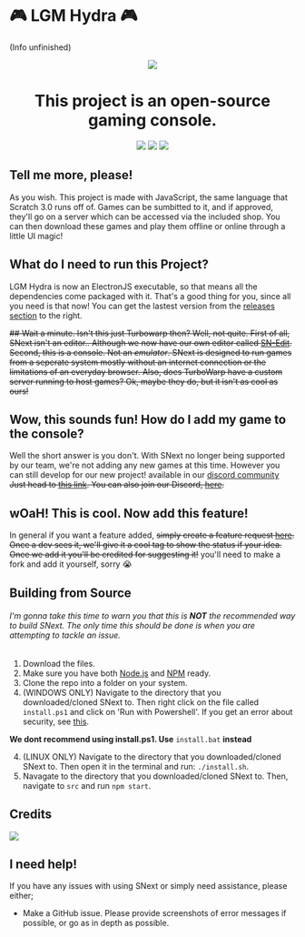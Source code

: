 # 🎮 LGM Hydra 🎮
(Info unfinished)
<p align="center">
  <img src="https://i.imgur.com/i5CgPuX.png">
</p>

<h1 align="center">This project is an open-source gaming console.</h1>

<!-- Shields -->
<p align="center">
  <img src="https://img.shields.io/discord/839159549260333117?color=7289da&label=SNext&logo=Snext" href="https://discord.gg/XU4zK5jjMc">
  <img src="https://img.shields.io/github/last-commit/lgm-productions/lgm-hydra" href="https://github.com/LGM-Productions/LGM-Hydra/commits/main">
  <img src="https://img.shields.io/github/issues/lgm-productions/lgm-hydra" href="https://github.com/LGM-Productions/LGM-Hydra/issues">
</p>

## Tell me more, please!

As you wish. This project is made with JavaScript, the same language that Scratch 3.0 runs off of. Games can be sumbitted to it, and if approved, they'll go on a server which can be accessed via the included shop. You can then download these games and play them offline or online through a little UI magic!

## What do I need to run this Project?

LGM Hydra is now an ElectronJS executable, so that means all the dependencies come packaged with it. That's a good thing for you, since all you need is that now! You can get the lastest version from the [releases section](https://github.com/Cubix-Dev/SNext/releases/latest) to the right.

~~## Wait a minute. Isn't this just Turbowarp then?
Well, not quite. First of all, SNext isn't an editor.. Although we now have our own editor called [SN-Edit](https://cubixdev.org/SN-Edit/). Second, this is a console. Not an *emulator*. SNext is designed to run games from a seperate system mostly without an internet connection or the limitations of an everyday browser. Also, does TurboWarp have a custom server running to host games? Ok, maybe they do, but it isn't as cool as ours!~~

## Wow, this sounds fun! How do I add my game to the console?
Well the short answer is you don't. With SNext no longer being supported by our team, we're not adding any new games at this time. However you can still develop for our new project! available in our [discord community](https://dsc.gg/cubix)
~~Just head to [this link](https://forms.gle/Rbt1ELbr8HPgEh2q9). You can also join our Discord, [here](https://discord.gg/mqGKmRw9MY).~~

## wOaH! This is cool. Now add this feature!

In general if you want a feature added, ~~simply create a feature request [here](https://github.com/Cube-Enix/SNext/issues/new/choose). Once a dev sees it, we'll give it a cool tag to show the status if your idea. Once we add it you'll be credited for suggesting it!~~ you'll need to make a fork and add it yourself, sorry 😭

## Building from Source

###### I'm gonna take this time to warn you that this is **NOT** the recommended way to build SNext. The only time this should be done is when you are attempting to tackle an issue.
1. Download the files.
2. Make sure you have both [Node.js](https://nodejs.org/en/download/) and [NPM](https://docs.npmjs.com/downloading-and-installing-node-js-and-npm) ready.
3. Clone the repo into a folder on your system.
4. (WINDOWS ONLY)  Navigate to the directory that you downloaded/cloned SNext to. Then right click on the file called `install.ps1` and click on 'Run with Powershell'. If you get an error about security, see [this](https://www.danielengberg.com/powershell-check-execution-policy/).

<b>We dont recommend using install.ps1. Use</b> `install.bat` <b>instead</b>

4. (LINUX ONLY) Navigate to the directory that you downloaded/cloned SNext to. Then open it in the terminal and run: `./install.sh`.
5. Navagate to the directory that you downloaded/cloned SNext to. Then, navigate to `src` and run `npm start`.

<!-- 
Please note that you'll get an error, stating that there were no files to run. **THIS IS INTENDED BEHAVIOUR. DO NOT REPORT THIS AS A BUG. SNEXT  WILL STILL COMPILE SUCCESSFULLY. ** -->

<!-- ## Features on their way
- Discord Rich Presense
- Automatic Game Loading
- Auto Updating
- eShop Intergration
-->
## Credits
<a href="https://github.com/Cube-Enix/SNext/graphs/contributors">
  <img src="https://contrib.rocks/image?repo=Cube-Enix/SNext" />
</a>

## I need help!

If you have any issues with using SNext or simply need assistance, please either;

- Make a GitHub issue. Please provide screenshots of error messages if possible, or go as in depth as possible.
